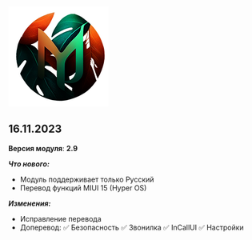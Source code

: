 <img src="https://raw.githubusercontent.com/kazhemons/CNtoRU/main/img/Logo.png">

## 16.11.2023 ##

**Версия модуля**: **2.9**

***Что нового:***
- Модуль поддерживает только Русский
- Перевод функций MIUI 15 (Hyper OS)

***Изменения:***
- Исправление перевода
- Доперевод: 
 ✅ Безопасность
 ✅ Звонилка
 ✅ InCallUI
 ✅ Настройки





